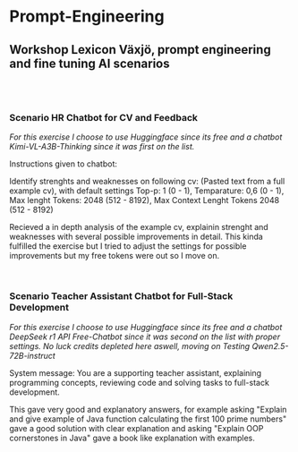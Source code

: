 # Prompt-Engineering
<h2>Workshop Lexicon Växjö, prompt engineering and fine tuning AI scenarios</h2>
<br/>
<br/>
<h3>Scenario HR Chatbot for CV and Feedback</h3>
<i>For this exercise I choose to use Huggingface since its free and a chatbot Kimi-VL-A3B-Thinking since it was first on the list.</i>
<p>Instructions given to chatbot:</p>
<p>Identify strenghts and weaknesses on following cv: (Pasted text from a full example cv), with default settings Top-p: 1 (0 - 1), Temparature: 0,6 (0 - 1), Max lenght Tokens: 2048 (512 - 8192), Max Context Lenght Tokens 2048 (512 - 8192)</p>
<p>Recieved a in depth analysis of the example cv, explainin strenght and weaknesses with several possible improvements in detail. This kinda fulfilled the exercise but I tried to adjust the settings for possible improvements but my free tokens were out so I move on.</p>
<br/>
<h3>Scenario Teacher Assistant Chatbot for Full-Stack Development</h3>
<i>For this exercise I choose to use Huggingface since its free and a chatbot DeepSeek r1 API Free-Chatbot since it was second on the list with proper settings. No luck credits depleted here aswell, moving on</i>
<i>Testing Qwen2.5-72B-instruct</i>

<p>System message: You are a supporting teacher assistant, explaining programming concepts, reviewing code and solving tasks to full-stack development.</p>
<p>This gave very good and explanatory answers, for example asking "Explain and give example of Java function calculating the first 100 prime numbers" gave a good solution with clear explanation and asking "Explain OOP cornerstones in Java" gave a book like explanation with examples.</p>
